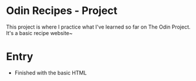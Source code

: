 # Odin Recipes - Project
This project is where I practice what I've learned so far on The Odin Project.
It's a basic recipe website~

# Entry
- Finished with the basic HTML